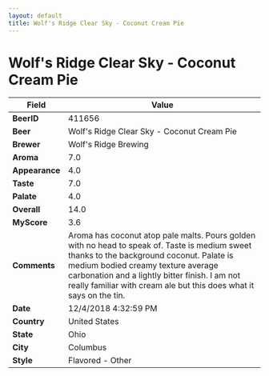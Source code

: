 ```yaml
---
layout: default
title: Wolf's Ridge Clear Sky - Coconut Cream Pie
---
```


# Wolf's Ridge Clear Sky - Coconut Cream Pie

| Field         | Value     |
|---------------|-----------|
| **BeerID** | 411656 |
| **Beer** | Wolf's Ridge Clear Sky - Coconut Cream Pie |
| **Brewer** | Wolf's Ridge Brewing |
| **Aroma** | 7.0 |
| **Appearance** | 4.0 |
| **Taste** | 7.0 |
| **Palate** | 4.0 |
| **Overall** | 14.0 |
| **MyScore** | 3.6 |
| **Comments** | Aroma has coconut atop pale malts. Pours golden with no head to speak of. Taste is medium sweet thanks to the background coconut. Palate is medium bodied creamy texture average carbonation and a lightly bitter finish. I am not really familiar with cream ale but this does what it says on the tin. |
| **Date** | 12/4/2018 4:32:59 PM |
| **Country** | United States |
| **State** | Ohio |
| **City** | Columbus |
| **Style** | Flavored - Other |
